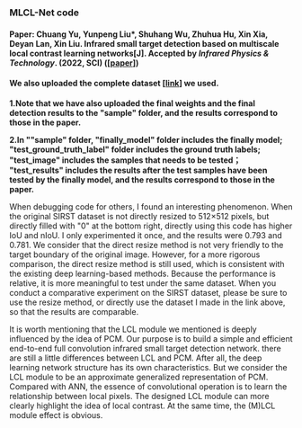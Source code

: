 ### MLCL-Net code  
#### Paper: **Chuang Yu**, Yunpeng Liu*, Shuhang Wu, Zhuhua Hu, Xin Xia, Deyan Lan, Xin Liu. Infrared small target detection based on multiscale local contrast learning networks[J]. Accepted by *Infrared Physics & Technology*. (2022, SCI) ([[paper](https://doi.org/10.1016/j.infrared.2022.104107)])  

#### We also uploaded the complete dataset [[link](https://github.com/YuChuang1205/SIRST-dataset-MLCL-Net-version)] we used.

**1.Note that we have also uploaded the final weights and the final detection results to the "sample" folder, and the results correspond to those in the paper.**  

**2.In ""sample" folder, "finally_model" folder includes the finally model; "test_ground_truth_label" folder includes the ground truth labels; "test_image" includes the samples that needs to be tested； "test_results" includes the results after the test samples have been tested by the finally model, and the results correspond to those in the paper.**

<!-- **4. I am open to collaboration opportunities (anytime & anywhere & any type). If you need collaborative research, please email me (yuchuang@sia.cn). Please be sure to state your name, unit, and some representative research works in the email.** -->


When debugging code for others, I found an interesting phenomenon. When the original SIRST dataset is not directly resized to 512×512 pixels, but directly filled with "0" at the bottom right, directly using this code has higher IoU and nIoU. I only experimented it once, and the results were 0.793 and 0.781. We consider that the direct resize method is not very friendly to the target boundary of the original image. However, for a more rigorous comparison, the direct resize method is still used, which is consistent with the existing deep learning-based methods. Because the performance is relative, it is more meaningful to test under the same dataset. When you conduct a comparative experiment on the SIRST dataset, please be sure to use the resize method, or directly use the dataset I made in the link above, so that the results are comparable. 


It is worth mentioning that the LCL module we mentioned is deeply influenced by the idea of PCM. Our purpose is to build a simple and efficient end-to-end full convolution infrared small target detection network. there are still a little differences between LCL and PCM. After all, the deep learning network structure has its own characteristics. But we consider the LCL module to be an approximate generalized representation of PCM. Compared with ANN, the essence of convolutional operation is to learn the relationship between local pixels. The designed LCL module can more clearly highlight the idea of local contrast. At the same time, the (M)LCL module effect is obvious.





